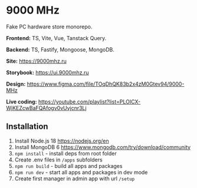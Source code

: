 # 9000 MHz

Fake PC hardware store monorepo.

**Frontend:** TS, Vite, Vue, Tanstack Query.

**Backend:** TS, Fastify, Mongoose, MongoDB.

**Site:** https://9000mhz.ru

**Storybook:** https://ui.9000mhz.ru

**Design:** https://www.figma.com/file/TOqDhQK83b2x4zM0Gtev94/9000-MHz

**Live coding:** https://youtube.com/playlist?list=PLOICX-WjKEZcwBaFQAfogv0vUvjcnr3Lj

## Installation

1. Install Node.js 18 https://nodejs.org/en
2. Install MongoDB 6 https://www.mongodb.com/try/download/community
3. `npm install` - install deps from root folder
4. Create .env files in `/apps` subfolders
5. `npm run build` - build all apps and packages
6. `npm run dev` - start all apps and packages in dev mode
7. Create first manager in admin app with url `/setup`
